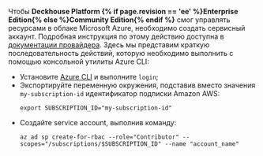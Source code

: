 Чтобы **Deckhouse Platform {% if page.revision == 'ee' %}Enterprise Edition{% else %}Community Edition{% endif %}** смог управлять ресурсами в облаке Microsoft Azure, необходимо создать сервисный аккаунт. Подробная инструкция по этому действию доступна в [документации провайдера](https://cloud.google.com/iam/docs/service-accounts). Здесь мы представим краткую последовательность действий, которую необходимо выполнить с помощью консольной утилиты Azure CLI:
- Установите [Azure CLI](https://docs.microsoft.com/en-us/cli/azure/install-azure-cli) и выполните `login`;
- Экспортируйте переменную окружения, подставив вместо значения `my-subscription-id` идентификатор подписки Amazon AWS:
  ```shell
  export SUBSCRIPTION_ID="my-subscription-id"
  ```
- Создайте service account, выполнив команду:
  ```shell
  az ad sp create-for-rbac --role="Contributor" --scopes="/subscriptions/$SUBSCRIPTION_ID" --name "account_name"
  ```
